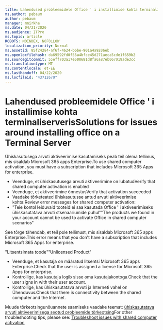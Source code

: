 ```yaml
---
title: Lahendused probleemidele Office ' i installimise kohta terminaliserveris
ms.author: pebaum
author: pebaum
manager: mnirkhe
ms.date: 04/21/2020
ms.audience: ITPro
ms.topic: article
ROBOTS: NOINDEX, NOFOLLOW
localization_priority: Normal
ms.assetid: 85f24284-af6f-4624-b6be-901a4a9206eb
ms.openlocfilehash: da69592fd0f55a4bfce45d271aeca5cde1f659b2
ms.sourcegitcommit: 55eff703a17e500681d8fa6a87eb067019ade3cc
ms.translationtype: MT
ms.contentlocale: et-EE
ms.lasthandoff: 04/22/2020
ms.locfileid: "43712670"
---
```

# <a name="solutions-for-issues-around-installing-office-on-a-terminal-server"></a><span data-ttu-id="e3219-102">Lahendused probleemidele Office ' i installimise kohta terminaliserveris</span><span class="sxs-lookup"><span data-stu-id="e3219-102">Solutions for issues around installing office on a Terminal Server</span></span>

<span data-ttu-id="e3219-103">Ühiskasutusega arvuti aktiveerimise kasutamiseks peab teil olema tellimus, mis sisaldab Microsoft 365 apps Enterprise.</span><span class="sxs-lookup"><span data-stu-id="e3219-103">To use shared computer activation, you must have a subscription that includes Microsoft 365 Apps for enterprise.</span></span>
  
- <span data-ttu-id="e3219-104">Veenduge, et ühiskasutusega arvuti aktiveerimine on lubatud</span><span class="sxs-lookup"><span data-stu-id="e3219-104">Verify that shared computer activation is enabled</span></span>
- <span data-ttu-id="e3219-105">Veenduge, et aktiveerimine õnnestus</span><span class="sxs-lookup"><span data-stu-id="e3219-105">Verify that activation succeeded</span></span>
- <span data-ttu-id="e3219-106">Vaadake tõrketeated ühiskasutusse antud arvuti aktiveerimise kohta:</span><span class="sxs-lookup"><span data-stu-id="e3219-106">Review error messages for shared computer activation:</span></span>
- <span data-ttu-id="e3219-107">"Teie kontol leiduvaid tooteid ei saa kasutada Office ' i aktiveerimiseks ühiskasutatava arvuti stsenaariumide puhul"</span><span class="sxs-lookup"><span data-stu-id="e3219-107">"The products we found in your account cannot be used to activate Office in shared computer scenarios"</span></span>
  
<span data-ttu-id="e3219-108">See tõrge tähendab, et teil pole tellimust, mis sisaldab Microsoft 365 apps Enterprise.</span><span class="sxs-lookup"><span data-stu-id="e3219-108">This error means that you don't have a subscription that includes Microsoft 365 Apps for enterprise.</span></span>

<span data-ttu-id="e3219-109">"Litsentsimata toode"</span><span class="sxs-lookup"><span data-stu-id="e3219-109">"Unlicensed Product"</span></span>

- <span data-ttu-id="e3219-110">Veenduge, et kasutaja on määratud litsentsi Microsoft 365 apps Enterprise.</span><span class="sxs-lookup"><span data-stu-id="e3219-110">Check that the user is assigned a license for Microsoft 365 Apps for enterprise.</span></span>
- <span data-ttu-id="e3219-111">Kontrollige, kas kasutaja logib sisse oma kasutajakontoga.</span><span class="sxs-lookup"><span data-stu-id="e3219-111">Check that the user signs in with their user account.</span></span>
- <span data-ttu-id="e3219-112">Kontrollige, kas ühiskasutatava arvuti ja Interneti vahel on Ühenduvus.</span><span class="sxs-lookup"><span data-stu-id="e3219-112">Check that there is connectivity between the shared computer and the Internet.</span></span>

<span data-ttu-id="e3219-113">Muude tõrkeotsingunõuannete saamiseks vaadake teemat: [ühiskasutatava arvuti aktiveerimisega seotud probleemide tõrkeotsing](https://docs.microsoft.com/DeployOffice/troubleshoot-issues-with-shared-computer-activation-for-office-365-proplus)</span><span class="sxs-lookup"><span data-stu-id="e3219-113">For other troubleshooting tips, please see: [Troubleshoot issues with shared computer activation](https://docs.microsoft.com/DeployOffice/troubleshoot-issues-with-shared-computer-activation-for-office-365-proplus)</span></span>
